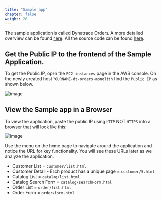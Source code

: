 ```yaml
---
title: "Sample app"
chapter: false
weight: 20
---
```


The sample application is called Dynatrace Orders.  A more detailed overview can be found <a href="https://github.com/dt-orders/overview" target="_blank">here</a>.  All the source code can be found <a href="https://github.com/dt-orders" target="_blank">here</a>.

## Get the Public IP to the frontend of the Sample Application.

To get the Public IP, open the `EC2 instances` page in the AWS console. On the newly created host `YOURNAME-dt-orders-monolith` find the `Public IP` as shown below.

![image](/images/setup-vm-ip-address.png)

## View the Sample app in a Browser

To view the application, paste the public IP using `HTTP` NOT `HTTPS` into a browser that will look like this:

![image](/images/lab1-app.png)

Use the menu on the home page to navigate around the application and notice the URL for key functionality.  You will see these URLs later as we analyze the application.

* Customer List = `customer/list.html`
* Customer Detail - Each product has a unique page = `customer/5.html`
* Catalog List = `catalog/list.html`
* Catalog Search Form = `catalog/searchForm.html`
* Order List = `order/list.html`
* Order Form = `order/form.html`
